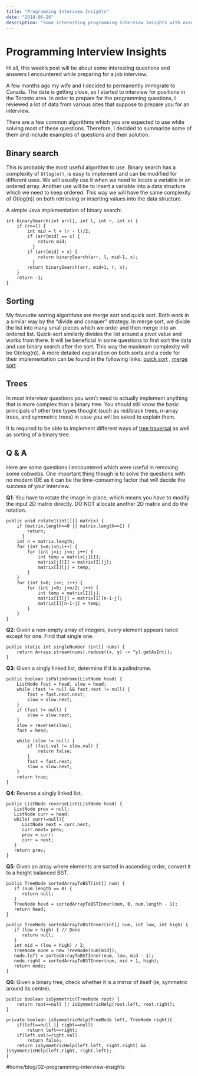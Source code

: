 ```yaml
---
title: "Programming Interview Insights"
date: "2018-06-26"
description: "Some interesting programming Interview Insights with example questions and answers"
---
```



# Programming Interview Insights
Hi all, this week’s post will be about some interesting questions and answers I encountered while preparing for a job interview.

A few months ago my wife and I decided to permanently immigrate to Canada. The date is getting close, so I started to interview for positions in the Toronto area. In order to prepare for the programming questions, I reviewed a lot of data from various sites that suppose to prepare you for an interview.

There are a few common algorithms which you are expected to use while solving most of these questions. Therefore, I decided to summarize some of them and include examples of questions and their solution.

## Binary search
This is probably the most useful algorithm to use. Binary search has a complexity of  `O(log(n))`, is easy to implement and can be modified for different uses.  We will usually use it when we need to locate a variable in an ordered array. Another use will be to insert a variable into a data structure which we need to keep ordered. This way we will have the same complexity of O(log(n)) on both retrieving or inserting values into the data structure.

A simple Java implementation of binary search:
```
int binarySearch(int arr[], int l, int r, int x) {
    if (r>=l) {
        int mid = l + (r - l)/2;
        if (arr[mid] == x) {
            return mid;
		  }
        if (arr[mid] > x) {
            return binarySearch(arr, l, mid-1, x);
		  }
        return binarySearch(arr, mid+1, r, x);
    }
    return -1;
}
```


## Sorting
My favourite sorting algorithms are merge sort and quick sort. Both work in a similar way by the “divide and conquer” strategy. In merge sort, we divide the list into many small pieces which we order and then merge into an ordered list. Quick-sort similarly divides the list around a pivot value and works from there. It will be beneficial in some questions to first sort the data and use binary search after the sort. This way the maximum complexity will be O(nlog(n)). A more detailed explanation on both sorts and a code for their implementation can be found in the following links:  [quick sort](https://www.geeksforgeeks.org/quick-sort/)  ,  [merge sort](https://www.geeksforgeeks.org/merge-sort/) .

## Trees
In most interview questions you won’t need to actually implement anything that is more complex than a binary tree. You should still know the basic principals of other tree types thought (such as red/black trees, n-array trees, and symmetric trees) in case you will be asked to explain them.

It is required to be able to implement different ways of  [tree traversal](https://www.tutorialspoint.com/data_structures_algorithms/tree_traversal.htm)  as well as sorting of a binary tree.

## Q & A
Here are some questions I encountered which were useful in removing some cobwebs.
One important thing though is to solve the questions with no modern IDE as it can be the time-consuming factor that will decide the success of your interview.

**Q1**: You have to rotate the image in-place, which means you have to modify the input 2D matrix directly. DO NOT allocate another 2D matrix and do the rotation.

```
public void rotate1(int[][] matrix) {
    if (matrix.length==0 || matrix.length==1) {
        return;
	  }
    int n = matrix.length;
    for (int I=0;i<n;i++) {
        for (int j=i; j<n; j++) {
            int temp = matrix[j][I];
            matrix[j][I] = matrix[I][j];
            matrix[I][j] = temp;
        }
    }
    for (int I=0; i<n; i++) {
        for (int j=0; j<n/2; j++) {
            int temp = matrix[I][j];
            matrix[I][j] = matrix[I][n-1-j];
            matrix[I][n-1-j] = temp;
        }
    }
}
```

**Q2**: Given a non-empty array of integers, every element appears twice except for one. Find that single one.

```
public static int singleNumber (int[] nums) {
    return Arrays.stream(nums).reduce((x, y) -> ^y).getAsInt();
}
```

**Q3**: Given a singly linked list, determine if it is a palindrome.

```
public boolean isPalindrome(ListNode head) {
    ListNode fast = head, slow = head;
    while (fast != null && fast.next != null) {
        fast = fast.next.next;
        slow = slow.next;
    }
    if (fast != null) { 
        slow = slow.next;
    }
    slow = reverse(slow);
    fast = head;

    while (slow != null) {
        if (fast.val != slow.val) {
            return false;
        }
        fast = fast.next;
        slow = slow.next;
    }
    return true;
}
```


**Q4**: Reverse a singly linked list.

```
public ListNode reverseList(ListNode head) {
   ListNode prev = null;
   ListNode curr = head;
   while( curr!=null){
      ListNode next = curr.next;
      curr.next= prev;
      prev = curr;
      curr = next;
   }
   return prev;
}
```

**Q5**: Given an array where elements are sorted in ascending order, convert it to a height balanced BST.

```
public TreeNode sortedArrayToBST(int[] num) {
   if (num.length == 0) {
      return null;
   }
   TreeNode head = sortedArrayToBSTInner(num, 0, num.length - 1);
   return head;
}

public TreeNode sortedArrayToBSTInner(int[] num, int low, int high) {
   if (low > high) { // Done
      return null;
   }
   int mid = (low + high) / 2;
   TreeNode node = new TreeNode(num[mid]);
   node.left = sortedArrayToBSTInner(num, low, mid - 1);
   node.right = sortedArrayToBSTInner(num, mid + 1, high);
   return node;
}
```

**Q6**: Given a binary tree, check whether it is a mirror of itself (ie, symmetric around its centre).

```
public boolean isSymmetric(TreeNode root) {
    return root==null || isSymmetricHelp(root.left, root.right);
}

private boolean isSymmetricHelp(TreeNode left, TreeNode right){
    if(left==null || right==null)
        return left==right;
    if(left.val!=right.val)
        return false;
    return isSymmetricHelp(left.left, right.right) && isSymmetricHelp(left.right, right.left);
}
```


#home/blog/02-programming-interview-insights